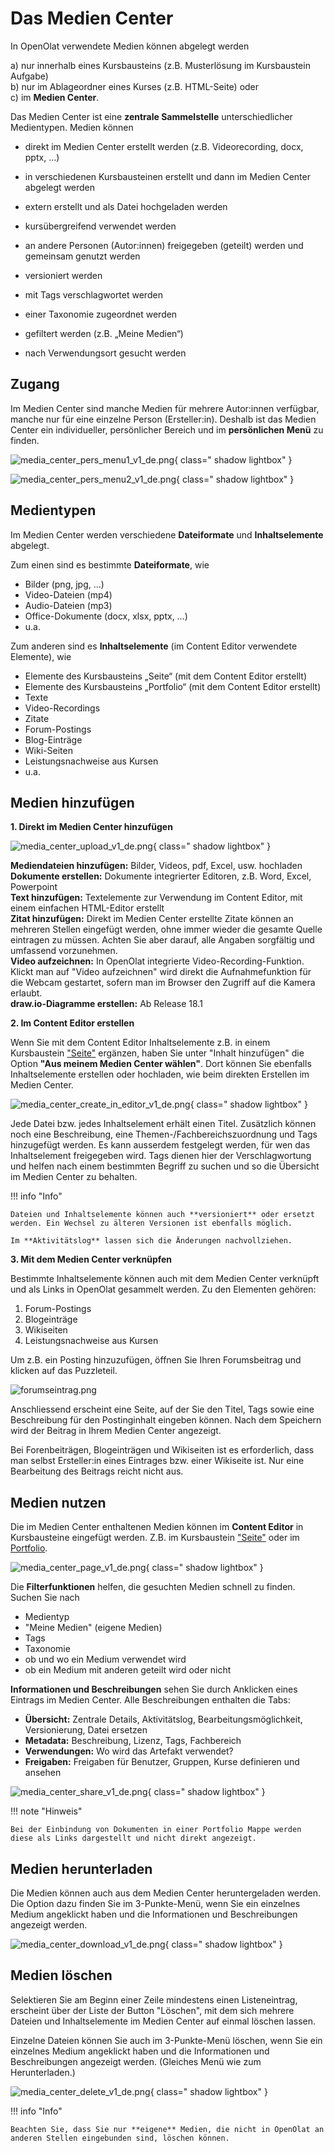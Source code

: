 # Das Medien Center


In OpenOlat verwendete Medien können abgelegt werden

a) nur innerhalb eines Kursbausteins (z.B. Musterlösung im Kursbaustein Aufgabe)<br>
b) nur im Ablageordner eines Kurses (z.B. HTML-Seite) oder<br>
c) im **Medien Center**.


Das Medien Center ist eine **zentrale Sammelstelle** unterschiedlicher Medientypen. Medien können

* direkt im Medien Center erstellt werden (z.B. Videorecording, docx, pptx, …)
* in verschiedenen Kursbausteinen erstellt und dann im Medien Center abgelegt werden
* extern erstellt und als Datei hochgeladen werden

* kursübergreifend verwendet werden
* an andere Personen (Autor:innen) freigegeben (geteilt) werden und gemeinsam genutzt werden

* versioniert werden
* mit Tags verschlagwortet werden
* einer Taxonomie zugeordnet werden
* gefiltert werden (z.B. „Meine Medien“)
* nach Verwendungsort gesucht werden

## Zugang

Im Medien Center sind manche Medien für mehrere Autor:innen verfügbar, manche nur für eine einzelne Person (Ersteller:in). Deshalb ist das Medien Center ein individueller, persönlicher Bereich und im **persönlichen Menü** zu finden.

![media_center_pers_menu1_v1_de.png](assets/media_center_pers_menu1_v1_de.png){ class=" shadow lightbox" }

![media_center_pers_menu2_v1_de.png](assets/media_center_pers_menu2_v1_de.png){ class=" shadow lightbox" }

## Medientypen

Im Medien Center werden verschiedene **Dateiformate** und **Inhaltselemente** abgelegt.

Zum einen sind es bestimmte **Dateiformate**, wie

* Bilder (png, jpg, …)
* Video-Dateien (mp4)
* Audio-Dateien (mp3)
* Office-Dokumente (docx, xlsx, pptx, …)
* u.a.

Zum anderen sind es **Inhaltselemente** (im Content Editor verwendete Elemente), wie

* Elemente des Kursbausteins „Seite“ (mit dem Content Editor erstellt)
* Elemente des Kursbausteins „Portfolio“ (mit dem Content Editor erstellt)
* Texte
* Video-Recordings 
* Zitate
* Forum-Postings
* Blog-Einträge
* Wiki-Seiten
* Leistungsnachweise aus Kursen
* u.a.


## Medien hinzufügen

**1. Direkt im Medien Center hinzufügen**

![media_center_upload_v1_de.png](assets/media_center_upload_v1_de.png){ class=" shadow lightbox" }

**Mediendateien hinzufügen:** Bilder, Videos, pdf, Excel, usw. hochladen<br>
**Dokumente erstellen:** Dokumente integrierter Editoren, z.B. Word, Excel, Powerpoint<br>
**Text hinzufügen:** Textelemente zur Verwendung im Content Editor, mit einem einfachen HTML-Editor erstellt<br>
**Zitat hinzufügen:** Direkt im Medien Center erstellte Zitate können an mehreren Stellen eingefügt werden, ohne immer wieder die gesamte Quelle eintragen zu müssen. Achten Sie aber darauf, alle Angaben sorgfältig und umfassend vorzunehmen.<br> 
**Video aufzeichnen:** In OpenOlat integrierte Video-Recording-Funktion. Klickt man auf "Video aufzeichnen" wird direkt die Aufnahmefunktion für die Webcam gestartet, sofern man im Browser den Zugriff auf die Kamera erlaubt.<br>
**draw.io-Diagramme erstellen:** Ab Release 18.1


**2. Im Content Editor erstellen**

Wenn Sie mit dem Content Editor Inhaltselemente z.B. in einem Kursbaustein ["Seite"](../learningresources/Course_Element_Page.de.md) ergänzen, haben Sie unter "Inhalt hinzufügen" die Option **"Aus meinem Medien Center wählen"**. Dort können Sie ebenfalls Inhaltselemente erstellen oder hochladen, wie beim direkten Erstellen im Medien Center.

![media_center_create_in_editor_v1_de.png](assets/media_center_create_in_editor_v1_de.png){ class=" shadow lightbox" }

Jede Datei bzw. jedes Inhaltselement erhält einen Titel. Zusätzlich können noch eine Beschreibung, eine Themen-/Fachbereichszuordnung und Tags hinzugefügt werden. Es kann ausserdem festgelegt werden, für wen das Inhaltselement freigegeben wird. Tags dienen hier der Verschlagwortung und helfen nach einem bestimmten Begriff zu suchen und so die Übersicht im Medien Center zu behalten. 


!!! info "Info"

    Dateien und Inhaltselemente können auch **versioniert** oder ersetzt werden. Ein Wechsel zu älteren Versionen ist ebenfalls möglich. 
    
    Im **Aktivitätslog** lassen sich die Änderungen nachvollziehen. 



**3. Mit dem Medien Center verknüpfen**

Bestimmte Inhaltselemente können auch mit dem Medien Center verknüpft und als Links in OpenOlat gesammelt werden. Zu den Elementen gehören:

  1. Forum-Postings
  2. Blogeinträge
  3. Wikiseiten
  4. Leistungsnachweise aus Kursen

Um z.B. ein Posting hinzuzufügen, öffnen Sie Ihren Forumsbeitrag und klicken auf das Puzzleteil. 

![forumseintrag.png](assets/artefact_DE.png)

Anschliessend erscheint eine Seite, auf der Sie den Titel, Tags sowie eine Beschreibung für den Postinginhalt eingeben können. Nach dem Speichern wird der Beitrag in Ihrem Medien Center angezeigt. 

Bei Forenbeiträgen, Blogeinträgen und Wikiseiten ist es erforderlich, dass man selbst Ersteller:in eines Eintrages bzw. einer Wikiseite ist. Nur eine Bearbeitung des Beitrags reicht nicht aus.


## Medien nutzen

Die im Medien Center enthaltenen Medien können im **Content Editor** in Kursbausteine eingefügt werden.
Z.B. im Kursbaustein ["Seite"](../learningresources/Course_Element_Page.de.md) oder im [Portfolio](../area_modules/Portfolio.de.md).<br>

![media_center_page_v1_de.png](assets/media_center_page_v1_de.png){ class=" shadow lightbox" }

Die **Filterfunktionen** helfen, die gesuchten Medien schnell zu finden. Suchen Sie nach

* Medientyp
* "Meine Medien" (eigene Medien)
* Tags
* Taxonomie
* ob und wo ein Medium verwendet wird 
* ob ein Medium mit anderen geteilt wird oder nicht

**Informationen und Beschreibungen** sehen Sie durch Anklicken eines Eintrags im Medien Center. Alle Beschreibungen enthalten die Tabs:

* **Übersicht:** Zentrale Details, Aktivitätslog, Bearbeitungsmöglichkeit, Versionierung, Datei ersetzen
* **Metadata:** Beschreibung, Lizenz, Tags, Fachbereich
* **Verwendungen:** Wo wird das Artefakt verwendet?
* **Freigaben:** Freigaben für Benutzer, Gruppen, Kurse definieren und ansehen

![media_center_share_v1_de.png](assets/media_center_share_v1_de.png){ class=" shadow lightbox" }

!!! note "Hinweis"

    Bei der Einbindung von Dokumenten in einer Portfolio Mappe werden diese als Links dargestellt und nicht direkt angezeigt.  



## Medien herunterladen

Die Medien können auch aus dem Medien Center heruntergeladen werden. Die Option dazu finden Sie im 3-Punkte-Menü, wenn Sie ein einzelnes Medium angeklickt haben und die Informationen und Beschreibungen angezeigt werden.

![media_center_download_v1_de.png](assets/media_center_download_v1_de.png){ class=" shadow lightbox" }

## Medien löschen

Selektieren Sie am Beginn einer Zeile mindestens einen Listeneintrag, erscheint über der Liste der Button "Löschen", mit dem sich mehrere Dateien und Inhaltselemente im Medien Center auf einmal löschen lassen. 

Einzelne Dateien können Sie auch im 3-Punkte-Menü löschen, wenn Sie ein einzelnes Medium angeklickt haben und die Informationen und Beschreibungen angezeigt werden. (Gleiches Menü wie zum Herunterladen.)

![media_center_delete_v1_de.png](assets/media_center_delete_v1_de.png){ class=" shadow lightbox" }

!!! info "Info"

    Beachten Sie, dass Sie nur **eigene** Medien, die nicht in OpenOlat an anderen Stellen eingebunden sind, löschen können. 

